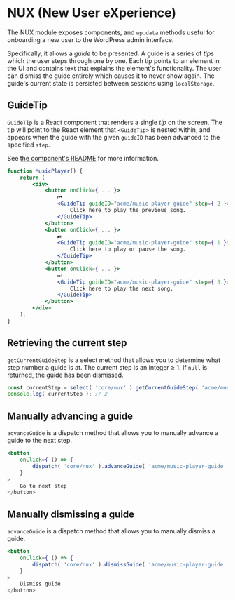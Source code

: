 NUX (New User eXperience)
=========================

The NUX module exposes components, and `wp.data` methods useful for onboarding a new user to the WordPress admin interface.

Specifically, it allows a _guide_ to be presented. A guide is a series of _tips_ which the user steps through one by one. Each tip points to an element in the UI and contains text that explains the element's functionality. The user can dismiss the guide entirely which causes it to never show again. The guide's current state is persisted between sessions using `localStorage`.

## GuideTip

`GuideTip` is a React component that renders a single _tip_ on the screen. The tip will point to the React element that `<GuideTip>` is nested within, and appears when the guide with the given `guideID` has been advanced to the specified `step`.

See [the component's README][guide-tip-readme] for more information.

[guide-tip-readme]: https://github.com/WordPress/gutenberg/tree/master/nux/components/guide-tip/README.md

```jsx
function MusicPlayer() {
	return (
		<div>
			<button onClick={ ... }>
				⏮
				<GuideTip guideID="acme/music-player-guide" step={ 2 }>
					Click here to play the previous song.
				</GuideTip>
			</button>
			<button onClick={ ... }>
				⏯	
				<GuideTip guideID="acme/music-player-guide" step={ 1 }>
					Click here to play or pause the song.
				</GuideTip>
			</button>
			<button onClick={ ... }>
				⏭	
				<GuideTip guideID="acme/music-player-guide" step={ 3 }>
					Click here to play the next song.
				</GuideTip>
			</button>
		</div>
	);
}
```

## Retrieving the current step

`getCurrentGuideStep` is a select method that allows you to determine what step number a guide is at. The current step is an integer ≥ 1. If `null` is returned, the guide has been dismissed.

```jsx
const currentStep = select( 'core/nux' ).getCurrentGuideStep( 'acme/music-player-guide' );
console.log( currentStep ); // 2
```

## Manually advancing a guide

`advanceGuide` is a dispatch method that allows you to manually advance a guide to the next step.

```jsx
<button
	onClick={ () => {
		dispatch( 'core/nux' ).advanceGuide( 'acme/music-player-guide' );
	}
>
	Go to next step	
</button>
```

## Manually dismissing a guide

`advanceGuide` is a dispatch method that allows you to manually dismiss a guide.

```jsx
<button
	onClick={ () => {
		dispatch( 'core/nux' ).dismissGuide( 'acme/music-player-guide' );
	}
>
	Dismiss guide
</button>
```
